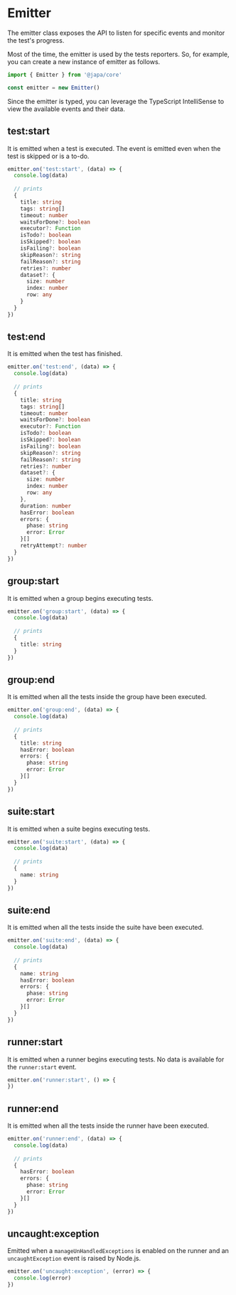 # Emitter

The emitter class exposes the API to listen for specific events and monitor the test's progress. 

Most of the time, the emitter is used by the tests reporters. So, for example, you can create a new instance of emitter as follows.

```ts
import { Emitter } from '@japa/core'

const emitter = new Emitter()
```

Since the emitter is typed, you can leverage the TypeScript IntelliSense to view the available events and their data.

## test\:start

It is emitted when a test is executed. The event is emitted even when the test is skipped or is a to-do.

```ts
emitter.on('test:start', (data) => {
  console.log(data)
  
  // prints
  {
    title: string
    tags: string[]
    timeout: number
    waitsForDone?: boolean
    executor?: Function
    isTodo?: boolean
    isSkipped?: boolean
    isFailing?: boolean
    skipReason?: string
    failReason?: string
    retries?: number
    dataset?: {
      size: number
      index: number
      row: any
    }
  }
})
```

## test\:end

It is emitted when the test has finished.

```ts
emitter.on('test:end', (data) => {
  console.log(data)
  
  // prints
  {
    title: string
    tags: string[]
    timeout: number
    waitsForDone?: boolean
    executor?: Function
    isTodo?: boolean
    isSkipped?: boolean
    isFailing?: boolean
    skipReason?: string
    failReason?: string
    retries?: number
    dataset?: {
      size: number
      index: number
      row: any
    },
    duration: number
    hasError: boolean
    errors: {
      phase: string
      error: Error
    }[]
    retryAttempt?: number
  }
})
```

## group\:start

It is emitted when a group begins executing tests.

```ts
emitter.on('group:start', (data) => {
  console.log(data)
  
  // prints
  {
    title: string
  }
})
```

## group\:end

It is emitted when all the tests inside the group have been executed.

```ts
emitter.on('group:end', (data) => {
  console.log(data)
  
  // prints
  {
    title: string
    hasError: boolean
    errors: {
      phase: string
      error: Error
    }[]
  }
})
```

## suite\:start

It is emitted when a suite begins executing tests.

```ts
emitter.on('suite:start', (data) => {
  console.log(data)
  
  // prints
  {
    name: string
  }
})
```

## suite\:end

It is emitted when all the tests inside the suite have been executed.

```ts
emitter.on('suite:end', (data) => {
  console.log(data)
  
  // prints
  {
    name: string
    hasError: boolean
    errors: {
      phase: string
      error: Error
    }[]
  }
})
```

## runner\:start

It is emitted when a runner begins executing tests. No data is available for the `runner:start` event.

```ts
emitter.on('runner:start', () => {
})
```

## runner\:end

It is emitted when all the tests inside the runner have been executed.

```ts
emitter.on('runner:end', (data) => {
  console.log(data)
  
  // prints
  {
    hasError: boolean
    errors: {
      phase: string
      error: Error
    }[]
  }
})
```

## uncaught\:exception

Emitted when a `manageUnHandledExceptions` is enabled on the runner and an `uncaughtException` event is raised by Node.js.

```ts
emitter.on('uncaught:exception', (error) => {
  console.log(error)
})
```
